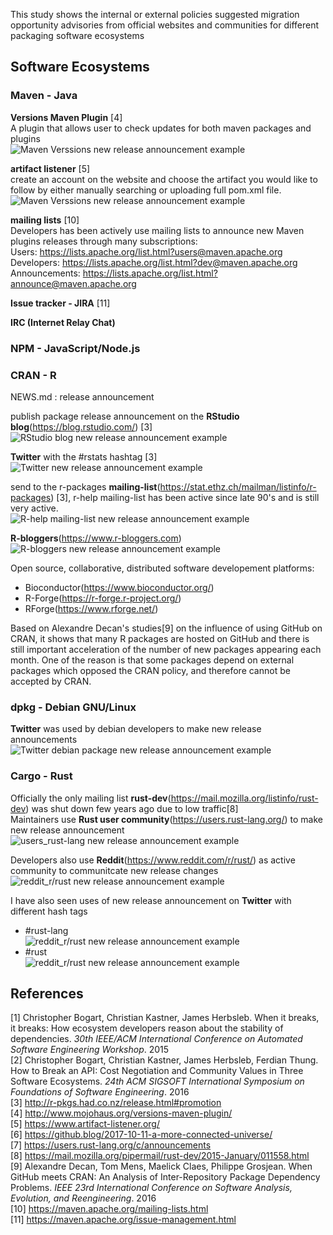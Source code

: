 This study shows the internal or external policies suggested migration opportunity advisories from official websites and communities for different packaging software ecosystems

## Software Ecosystems

### Maven - Java
**Versions Maven Plugin** [4]<br>
A plugin that allows user to check updates for both maven packages and plugins<br>
![Maven Verssions new release announcement example](https://github.com/SiRumCz/interdependency-problems-in-SECOs/blob/master/src/seco_new_release_screenshots/versions_maven_plugin_scrrenshot.png)

**artifact listener** [5]<br>
create an account on the website and choose the artifact you would like to follow by either manually searching or uploading full pom.xml file.<br>
![Maven Verssions new release announcement example](https://github.com/SiRumCz/interdependency-problems-in-SECOs/blob/master/src/seco_new_release_screenshots/maven_artifact_listener_screenshot.png)

**mailing lists** [10]<br>
Developers has been actively use mailing lists to announce new Maven plugins releases through many subscriptions:<br>
Users: https://lists.apache.org/list.html?users@maven.apache.org<br>
Developers: https://lists.apache.org/list.html?dev@maven.apache.org<br>
Announcements: https://lists.apache.org/list.html?announce@maven.apache.org<br>

**Issue tracker - JIRA** [11]<br>


**IRC (Internet Relay Chat)** <br>

### NPM - JavaScript/Node.js


### CRAN - R
NEWS.md : release announcement<br>

publish package release announcement on the **RStudio blog**(https://blog.rstudio.com/) [3]<br>
![RStudio blog new release announcement example](https://github.com/SiRumCz/interdependency-problems-in-SECOs/blob/master/src/seco_new_release_screenshots/rstudio_blog_screenshot.png)

**Twitter** with the #rstats hashtag [3]<br>
![Twitter new release announcement example](https://github.com/SiRumCz/interdependency-problems-in-SECOs/blob/master/src/seco_new_release_screenshots/twitter_rstats_hashtag_screenshot.png)

send to the r-packages **mailing-list**(https://stat.ethz.ch/mailman/listinfo/r-packages) [3], r-help mailing-list has been active since late 90's and is still very active.<br>
![R-help mailing-list new release announcement example](https://github.com/SiRumCz/interdependency-problems-in-SECOs/blob/master/src/seco_new_release_screenshots/r-help_screenshot.png)

**R-bloggers**(https://www.r-bloggers.com)<br>
![R-bloggers new release announcement example](https://github.com/SiRumCz/interdependency-problems-in-SECOs/blob/master/src/seco_new_release_screenshots/Screenshot%20from%202019-08-07%2012-13-25.png)

Open source, collaborative, distributed software developement platforms:
- Bioconductor(https://www.bioconductor.org/)
- R-Forge(https://r-forge.r-project.org/)
- RForge(https://www.rforge.net/)

Based on Alexandre Decan's studies[9] on the influence of using GitHub on CRAN, it shows that many R packages are hosted on GitHub and there is still important acceleration of the number of new packages appearing each month. One of the reason is that some packages depend on external packages which opposed the CRAN policy, and therefore cannot be accepted by CRAN.

### dpkg - Debian GNU/Linux
**Twitter** was used by debian developers to make new release announcements<br>
![Twitter debian package new release announcement example](https://github.com/SiRumCz/interdependency-problems-in-SECOs/blob/master/src/seco_new_release_screenshots/twitter_debian_screenshot.png)

### Cargo - Rust
Officially the only mailing list **rust-dev**(https://mail.mozilla.org/listinfo/rust-dev) was shut down few years ago due to low traffic[8]<br>
Maintainers use **Rust user community**(https://users.rust-lang.org/) to make new release announcement<br>
![users_rust-lang new release announcement example](https://github.com/SiRumCz/interdependency-problems-in-SECOs/blob/master/src/seco_new_release_screenshots/rust_lang_announcement_screenshot.png)

Developers also use **Reddit**(https://www.reddit.com/r/rust/) as active community to communitcate new release changes<br>
![reddit_r/rust new release announcement example](https://github.com/SiRumCz/interdependency-problems-in-SECOs/blob/master/src/seco_new_release_screenshots/reddit_rust_screenshot.png)

I have also seen uses of new release announcement on **Twitter** with different hash tags<br>
- #rust-lang<br>
![reddit_r/rust new release announcement example](https://github.com/SiRumCz/interdependency-problems-in-SECOs/blob/master/src/seco_new_release_screenshots/twitter_rust_lang_screenshot.png)
- #rust<br>
![reddit_r/rust new release announcement example](https://github.com/SiRumCz/interdependency-problems-in-SECOs/blob/master/src/seco_new_release_screenshots/twitter_rust_lang_screenshot_2.png)

## References
[1] Christopher Bogart, Christian Kastner, James Herbsleb. When it breaks, it breaks: How ecosystem developers reason about the stability of dependencies. *30th IEEE/ACM International Conference on Automated Software Engineering Workshop*. 2015<br>
[2] Christopher Bogart, Christian Kastner, James Herbsleb, Ferdian Thung. How to Break an API: Cost Negotiation and Community Values in Three Software Ecosystems. *24th ACM SIGSOFT International Symposium on Foundations of Software Engineering*. 2016<br>
[3] http://r-pkgs.had.co.nz/release.html#promotion<br>
[4] http://www.mojohaus.org/versions-maven-plugin/<br>
[5] https://www.artifact-listener.org/<br>
[6] https://github.blog/2017-10-11-a-more-connected-universe/<br>
[7] https://users.rust-lang.org/c/announcements<br>
[8] https://mail.mozilla.org/pipermail/rust-dev/2015-January/011558.html<br>
[9] Alexandre Decan, Tom Mens, Maelick Claes, Philippe Grosjean. When GitHub meets CRAN: An Analysis of Inter-Repository Package Dependency Problems. *IEEE 23rd International Conference on Software Analysis, Evolution, and Reengineering*. 2016<br>
[10] https://maven.apache.org/mailing-lists.html<br>
[11] https://maven.apache.org/issue-management.html<br>
